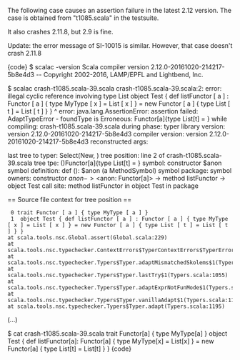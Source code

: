 The following case causes an assertion failure in the latest 2.12 version. The case is obtained from "t1085.scala" in the testsuite.

It also crashes 2.11.8, but 2.9 is fine.

Update: the error message of SI-10015 is similar. However, that case doesn't crash 2.11.8

{code}
$ scalac -version
Scala compiler version 2.12.0-20161020-214217-5b8e4d3 -- Copyright 2002-2016, LAMP/EPFL and Lightbend, Inc.

$ scalac crash-t1085.scala-39.scala
crash-t1085.scala-39.scala:2: error: illegal cyclic reference involving type List
 object Test { def listFunctor [ a ] : Functor [ a ] { type MyType [ x ] = List [ x ] } = new Functor [ a ] { type List [ t ] = List [ t ] } }
                                                                                                                                ^
error: java.lang.AssertionError: assertion failed:
  AdaptTypeError - foundType is Erroneous: Functor[a]{type List[t] = <error>}
     while compiling: crash-t1085.scala-39.scala
        during phase: typer
     library version: version 2.12.0-20161020-214217-5b8e4d3
    compiler version: version 2.12.0-20161020-214217-5b8e4d3
  reconstructed args:

  last tree to typer: Select(New, <init>)
       tree position: line 2 of crash-t1085.scala-39.scala
            tree tpe: ()Functor[a]{type List[t] = <error>}
              symbol: constructor $anon
   symbol definition: def <init>(): $anon (a MethodSymbol)
      symbol package: <empty>
       symbol owners: constructor $anon -> <$anon: Functor[a]> -> method listFunctor -> object Test
           call site: method listFunctor in object Test in package <empty>

== Source file context for tree position ==

     0 trait Functor [ a ] { type MyType [ a ] }
     1  object Test { def listFunctor [ a ] : Functor [ a ] { type MyType [ x ] = List [ x ] } = new Functor [ a ] { type List [ t ] = List [ t ] } }
	at scala.tools.nsc.Global.assert(Global.scala:229)
	at scala.tools.nsc.typechecker.ContextErrors$TyperContextErrors$TyperErrorGen$.AdaptTypeError(ContextErrors.scala:216)
	at scala.tools.nsc.typechecker.Typers$Typer.adaptMismatchedSkolems$1(Typers.scala:1044)
	at scala.tools.nsc.typechecker.Typers$Typer.lastTry$1(Typers.scala:1055)
	at scala.tools.nsc.typechecker.Typers$Typer.adaptExprNotFunMode$1(Typers.scala:1105)
	at scala.tools.nsc.typechecker.Typers$Typer.vanillaAdapt$1(Typers.scala:1151)
	at scala.tools.nsc.typechecker.Typers$Typer.adapt(Typers.scala:1195)
(...)

$ cat crash-t1085.scala-39.scala
trait Functor[a] { type MyType[a] }
object Test {
  def listFunctor[a]: Functor[a] { type MyType[x] = List[x] } =
    new Functor[a] { type List[t] = List[t] }
}
{code}

